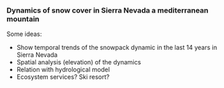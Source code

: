 ### Dynamics of snow cover in Sierra Nevada a mediterranean mountain


Some ideas:
* Show temporal trends of the snowpack dynamic in the last 14 years in Sierra Nevada
* Spatial analysis (elevation) of the dynamics 
* Relation with hydrological model 
* Ecosystem services? Ski resort? 
